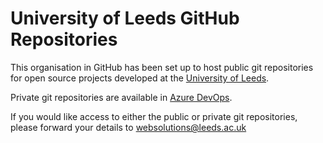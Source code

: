 University of Leeds GitHub Repositories
=======================================

This organisation in GitHub has been set up to host public git repositories for open source projects developed at the [University of Leeds](http://www.leeds.ac.uk).

Private git repositories are available in [Azure DevOps](https://universityofleeds.visualstudio.com/).

If you would like access to either the public or private git repositories, please forward your details to websolutions@leeds.ac.uk
